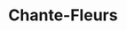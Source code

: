 ---
title: "Chante-Fleurs"
url: /saint-jean-de-maruejols-et-avejan/chante-fleurs/
shop: fleuriste
---